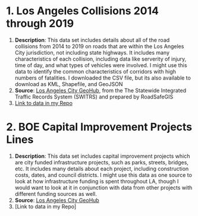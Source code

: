 # 1. Los Angeles Collisions 2014 through 2019
  1. **Description**: This data set includes details about all of the road collisions from 2014 to 2019 on roads that are within the Los Angeles City jurisdiction, not including state highways. It includes many characteristics of each collision, including data like serverity of injury, time of day, and what types of vehicles were involved. I might use this data to identify the common characteristics of corridors with high numbers of fatalities. I downloaded the CSV file, but its also available to download as KML, Shapefile, and GeoJSON
  2. **Source**: [Los Angeles City GeoHub](https://geohub.lacity.org/datasets/ladot::los-angeles-collisions-2014through2019/about), from the The Statewide Integrated Traffic Records System (SWITRS) and prepared by RoadSafeGIS
  3. [Link to data in my Repo](https://github.com/dgparnes/up206-danielle/blob/main/Data/Collisions_2014-2019__SWITRS_.csv.zip)
# 2. BOE Capital Improvement Projects Lines
1. **Description**: This data set includes capital improvement projects which are city funded infrastructure projects, such as parks, streets, bridges, etc. It includes many details about each project, including construction costs, dates, and council districts. I might use this data as one source to look at how infrastructure funding is spent throughout LA, though I would want to look at it in conjunction with data from other projects with different funding sources as well. 
2. **Source**: [Los Angeles City GeoHub](https://geohub.lacity.org/datasets/lahub::boe-capital-improvement-projects-lines/about)
3. [Link to data in my Repo]
